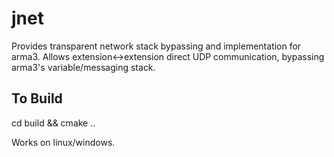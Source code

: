 # jnet

Provides transparent network stack bypassing and implementation for arma3. Allows extension<->extension direct UDP communication, bypassing arma3's variable/messaging stack. 

## To Build 
cd build && cmake ..


Works on linux/windows.
